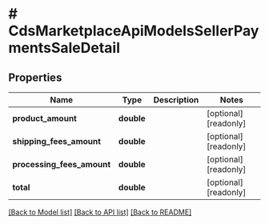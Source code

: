# # CdsMarketplaceApiModelsSellerPaymentsSaleDetail

## Properties

Name | Type | Description | Notes
------------ | ------------- | ------------- | -------------
**product_amount** | **double** |  | [optional] [readonly]
**shipping_fees_amount** | **double** |  | [optional] [readonly]
**processing_fees_amount** | **double** |  | [optional] [readonly]
**total** | **double** |  | [optional] [readonly]

[[Back to Model list]](../../README.md#models) [[Back to API list]](../../README.md#endpoints) [[Back to README]](../../README.md)
